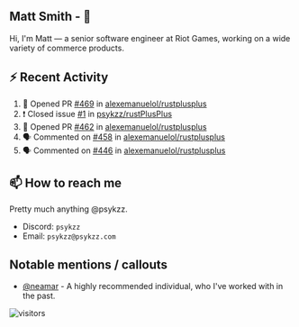 <!--
[![PsyKzz's github stats](https://github-readme-stats.vercel.app/api?username=psykzz&show_icons=true)](https://github.com/anuraghazra/github-readme-stats)
-->

## Matt Smith - 👋
Hi, I'm Matt — a senior software engineer at Riot Games, working on a wide variety of commerce products.

## ⚡ Recent Activity

<!--START_SECTION:activity-->
1. 💪 Opened PR [#469](https://github.com/alexemanuelol/rustplusplus/pull/469) in [alexemanuelol/rustplusplus](https://github.com/alexemanuelol/rustplusplus)
2. ❗️ Closed issue [#1](https://github.com/psykzz/rustPlusPlus/issues/1) in [psykzz/rustPlusPlus](https://github.com/psykzz/rustPlusPlus)
3. 💪 Opened PR [#462](https://github.com/alexemanuelol/rustplusplus/pull/462) in [alexemanuelol/rustplusplus](https://github.com/alexemanuelol/rustplusplus)
4. 🗣 Commented on [#458](https://github.com/alexemanuelol/rustplusplus/issues/458) in [alexemanuelol/rustplusplus](https://github.com/alexemanuelol/rustplusplus)
5. 🗣 Commented on [#446](https://github.com/alexemanuelol/rustplusplus/issues/446) in [alexemanuelol/rustplusplus](https://github.com/alexemanuelol/rustplusplus)
<!--END_SECTION:activity-->


## 📫 How to reach me

Pretty much anything @psykzz.

- Discord: `psykzz`
- Email: `psykzz@psykzz.com`


## Notable mentions / callouts

 - [@neamar](https://github.com/neamar) - A highly recommended individual, who I've worked with in the past.


![visitors](https://visitor-badge.glitch.me/badge?page_id=psykzz/psykzz)


